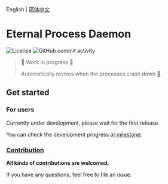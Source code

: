 English | [简体中文](README_zh.md)

# Eternal Process Daemon

![License](https://img.shields.io/github/license/boxlab/EternalProcessDaemon?style=flat-square)
![GitHub commit activity](https://img.shields.io/github/commit-activity/m/boxlab/EternalProcessDaemon?style=flat-square)

> :construction: Work in progress :construction:
>
> Automatically revives when the processes crash down :rocket:.

## Get started

### For users

Currently under development, please wait for the first release.

You can check the development progress at [milestone](https://github.com/boxlab/EternalProcessDaemon/milestones).

### [Contribution](CONTRIBUTION.md)

**All kinds of contributions are welcomed.**

If you have any questions, feel free to file an issue.
